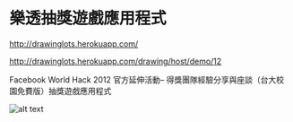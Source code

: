 樂透抽獎遊戲應用程式
============================

http://drawinglots.herokuapp.com/

http://drawinglots.herokuapp.com/drawing/host/demo/12

Facebook World Hack 2012 官方延伸活動– 得獎團隊經驗分享與座談（台大校園免費版）抽獎遊戲應用程式

![alt text](https://raw.github.com/bobwei/drawing-lots/master/screenshot.png "Screen Shot")